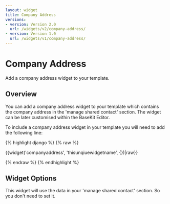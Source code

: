 ```yaml
---
layout: widget
title: Company Address
versions:
- version: Version 2.0
  url: /widgets/v2/company-address/
- version: Version 1.0
  url: /widgets/v1/company-address/
---
```


# Company Address

Add a company address widget to your template.

## Overview
You can add a company address widget to your template which contains the company address in the 'manage shared contact' section. The widget can be later customised within the BaseKit Editor.

To include a company address widget in your template you will need to add the following line:

{% highlight django %}
{% raw %}

  {{widget('companyaddress', 'thisunqiuewidgetname', {})|raw}}

{% endraw %}
{% endhighlight %}

## Widget Options

This widget will use the data in your 'manage shared contact' section. So you don't need to set it.
